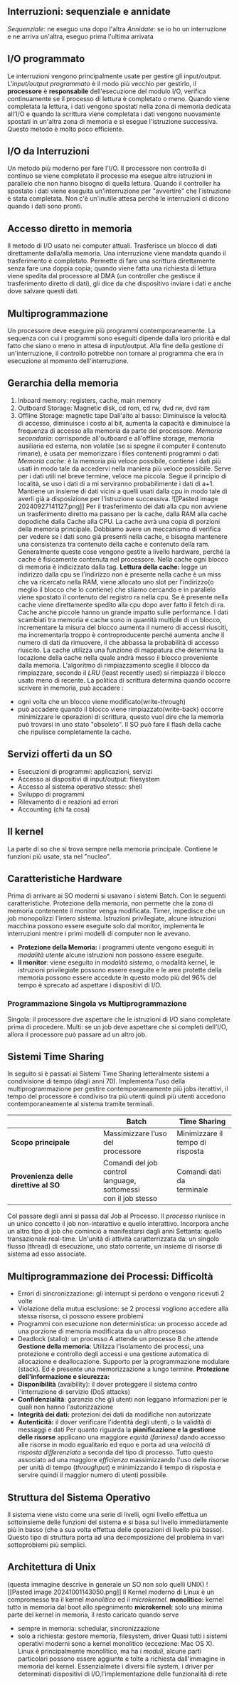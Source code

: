 ## Interruzioni: sequenziale e annidate
*Sequenziale*:  ne eseguo una dopo l'altra
*Annidate*: se io ho un interruzione e ne arriva un'altra, eseguo prima l'ultima arrivata
## I/O programmato
Le interruzioni vengono principalmente usate per gestire gli input/output.
L'*input/output programmato* è il modo più vecchio per gestirlo, il **processore** è **responsabile** dell'esecuzione del modulo I/O, verifica continuamente se il processo di lettura è completato o meno. Quando viene completata la lettura, i dati vengono spostati nella zona di memoria dedicata all'I/O e quando la scrittura viene completata i dati vengono nuovamente spostati in un'altra zona di memoria e si esegue l'istruzione successiva. Questo metodo è molto poco efficiente.
## I/O da Interruzioni
Un metodo più moderno per fare l'I/O. Il processore non controlla di continuo se viene completato il processo ma esegue altre istruzioni in parallelo che non hanno bisogno di quella lettura. Quando il controller ha spostato i dati viene eseguita un'interruzione per "avvertire" che l'istruzione è stata completata. Non c'è un'inutile attesa perché le interruzioni ci dicono quando i dati sono pronti.
## Accesso diretto in memoria
Il metodo di I/O usato nei computer attuali. Trasferisce un blocco di dati direttamente dalla/alla memoria. Una interruzione viene mandata quando il trasferimento è completato. Permette di fare una scrittura direttamente senza fare una doppia copia; quando viene fatta una richiesta di lettura viene spedita dal processore al DMA (un controller che gestisce il trasferimento diretto di dati), gli dice da che dispositivo inviare i dati e anche dove salvare questi dati.
## Multiprogrammazione
Un processore deve eseguire più programmi contemporaneamente. La sequenza con cui i programmi sono eseguiti dipende dalla loro priorità e dal fatto che siano o meno in attesa di input/output. Alla fine della gestione di un'interruzione, il controllo potrebbe non tornare al programma che era in esecuzione al momento dell'interruzione.
## Gerarchia della memoria
1) Inboard memory: registers, cache, main memory
2) Outboard Storage: Magnetic disk, cd rom, cd rw, dvd rw, dvd ram
3) Offline Storage: magnetic tape
Dall'alto al basso:
 Diminuisce la velocità di accesso, diminuisce i costo al bit, aumenta la capacità e diminuisce la frequenza di accesso alla memoria da parte del processore.
 *Memoria secondaria*: corrisponde all'outboard e all'offline storage, memoria ausiliaria ed esterna, non volatile (se si spegne il computer il contenuto rimane), è usata per memorizzare i files contenenti programmi o dati
 *Memoria cache*: è la memoria più veloce possibile, contiene i dati più usati in modo tale da accedervi nella maniera più veloce possibile. Serve per i dati utili nel breve termine, veloce ma piccola. Segue il principio di località, se uso i dati di a mi serviranno probabilimente i dati di a+1. Mantiene un insieme di dati vicini a quelli usati dalla cpu in modo tale di averli già a disposizione per l'istruzione successiva.
 ![[Pasted image 20240927141127.png]]
 Per il trasferimento dei dati alla cpu non avviene un trasferimento diretto ma passano per la cache, dalla RAM alla cache dopodiché dalla Cache alla CPU. La cache avrà una copia di porzioni della memoria principale. Dobbiamo avere un meccanismo di verifica per vedere se i dati sono già presenti nella cache, e bisogna mantenere una consistenza tra contenuto della cache e contenuto della ram. Generalmente queste cose vengono gestite a livello hardware, perché la cache è fisicamente contenuta nel processore. Nella cache ogni blocco di memoria è indicizzato dalla tag.
 **Lettura della cache:** legge un indirizzo dalla cpu se l'indirizzo non è presente nella cache è un miss che va ricercato nella RAM, viene allocato uno slot per l'indirizzo(o meglio il blocco che lo contiene) che stiamo cercando e in parallelo viene spostato il contenuto del registro ra nella cpu. Se è presente nella cache viene direttamente spedito alla cpu dopo aver fatto il fetch di ra. Cache anche piccole hanno un grande impatto sulle performance. I dati scambiati tra memoria e cache sono in quantità multiple di un blocco, incrementare la misura del blocco aumenta il numero di accessi riusciti, ma incrementarla troppo è controproducente perché aumenta anche il numero di dati da rimuovere, il che abbassa la probabilità di accesso riuscito. La cache utilizza una funzione di mappatura che determina la locazione della cache nella quale andrà messo il blocco proveniente dalla memoria. L'algoritmo di rimpiazzamento sceglie il blocco da rimpiazzare, secondo il *LRU* (least recently used) si rimpiazza il blocco usato meno di recente. La politica di scrittura determina quando occorre scrivere in memoria, può accadere :
 - ogni volta che un blocco viene modificato(write-through)
 - può accadere quando il blocco viene rimpiazzato(write-back)
 occorre minimizzare le operazioni di scrittura, questo vuol dire che la memoria può trovarsi in uno stato "obsoleto". Il SO può fare il flash della cache che ripulisce completamente la cache.

## Servizi offerti da un SO
- Esecuzioni di programmi: applicazioni, servizi
- Accesso ai dispositivi di input/output: filesystem
- Accesso al sistema operativo stesso: shell
- Sviluppo di programmi
- Rilevamento di e reazioni ad errori
- Accounting (chi fa cosa)
## Il kernel
La parte di so che si trova sempre nella memoria principale. Contiene le funzioni più usate, sta nel "nucleo". 
## Caratteristiche Hardware
Prima di arrivare ai SO moderni si usavano i sistemi Batch. Con le seguenti caratteristiche.
Protezione della memoria, non permette che la zona di memoria contenente il monitor venga modificata. Timer, impedisce che un job monopolizzi l'intero sistema. Istruzioni privilegiate, alcune istruzioni macchina possono essere eseguite solo dal monitor, implementa le interruzioni mentre i primi modelli di computer non le avevano.
- **Protezione della Memoria:** i programmi utente vengono eseguiti in *modalità utente* alcune istruzioni non possono essere eseguite.
- **Il monitor**: viene eseguito in *modalità sistema*, o modalità kernel, le istruzioni privilegiate possono essere eseguite e le aree protette della memoria possono essere accedute
In questo modo più del 96% del tempo è sprecato ad aspettare i dispositivi di I/O.
### Programmazione Singola vs Multiprogrammazione
Singola: il processore dve aspettare che le istruzioni di I/O siano completate prima di procedere.
Multi: se un job deve aspettare che si completi dell'I/O, allora il processore può passare ad un altro job.

## Sistemi Time Sharing
In seguito si è passati ai Sistemi Time Sharing letteralmente sistemi a condivisione di tempo (dagli anni 70).  Implementa l'uso della multiprogrammazione per gestire contemporaneamente più jobs iterattivi, il tempo del processore è condiviso tra più utenti quindi più utenti accedono contemporaneamente al sistema tramite terminali.

|                                       | **Batch**                                                            | **Time Sharing**                    |
| ------------------------------------- | -------------------------------------------------------------------- | ----------------------------------- |
| **Scopo principale**                  | Massimizzare l’uso del<br>processore                                 | Minimizzare il<br>tempo di risposta |
| **Provenienza delle direttive al SO** | Comandi del job control<br>language, sottomessi<br>con il job stesso | Comandi dati da<br>terminale        |

Col passare degli anni si passa dal Job al Processo. Il *processo* riunisce in un unico concetto il job non-interattivo e quello interattivo. Incorpora anche un altro tipo di job che cominciò a manifestarsi dagli anni Settanta: quello transazionale real-time. Un'unità di attività caratterrizzata da: un singolo flusso (thread) di esecuzione, uno stato corrente, un insieme di risorse di sistema ad esso associate.
## Multiprogrammazione dei Processi: Difficoltà
- Errori di sincronizzazione: gli interrupt si perdono o vengono ricevuti 2 volte
- Violazione della mutua esclusione: se 2 processi vogliono accedere alla stessa risorsa, ci possono essere problemi
- Programmi con esecuzione non deterministica: un processo accede ad una porzione di memoria modificata da un altro processo
- Deadlock (stallo): un processo A attende un processo B che attende
**Gestione della memoria**: Utilizza l'isolamento dei processi, una protezione e controllo degli accessi e una gestione automatica di allocazione e deallocazione. Supporto per la programmazione modulare (stack).  Ed è presente una memorizzazione a lungo termine.
**Protezione dell'informazione e sicurezza:** 
- **Disponibilità** (avaibility): il dover proteggere il sistema contro l'interruzione di servizio (DoS attacks)
- **Confidenzialità**: garanzia che gli utenti non leggano informazioni per le quali non hanno l'autorizzazione
- **Integrità dei dati:** protezioni dei dati da modifiche non autorizzate
- **Autenticità:** il dover verificare l'identità degli utenti, o la validità di messaggi e dati
Per quanto riguarda la **pianificazione e la gestione delle risorse** applicano una maggiore *equità (fariness)* dando accesso alle risorse in modo egualitario ed equo e porta ad una *velocità di risposta differenziata* a seconda del tipo di processo. Tutto questo associato ad una maggiore *efficienza* massimizzando l'uso delle risorse per unità di tempo (*throughput*) e minimizzando il tempo di risposta e servire quindi il maggior numero di utenti possibile.
## Struttura del Sistema Operativo
Il sistema viene visto come una serie di livelli, ogni livello effettua un sottoinsieme delle funzioni del sistema e si basa sul livello immediatamente più in basso (che a sua volta effettua delle operazioni di livello più basso). Questo tipo di struttura porta ad una decomposizione del problema in vari sottoproblemi più semplici.

## Architettura di Unix
(questa immagine descrive in generale un SO non solo quelli UNIX)
![[Pasted image 20241001143050.png]]
Il Kernel moderno di Linux è un compromesso tra il kernel *monolitico* ed il *microkernel*.
**monolitico:** kernel tutto in memoria dal boot allo spegnimento
**microkernel:** solo una minima parte del kernel in memoria, il resto caricato quando serve
- sempre in memoria: schedular, sincronizzazione
- solo a richiesta: gestore memoria, filesystem, driver
Quasi tutti i sistemi operativi moderni sono a kernel monolitico (eccezione: Mac OS X).
Linux è principalmente monolitico, ma ha i *moduli*, alcune parti particolari possono essere aggiunte e tolte a richiesta dall'immagine in memoria del kernel. Essenzialmete i diversi file system, i driver per determinati dispositivi di I/O,l'implementazione delle funzionalità di rete